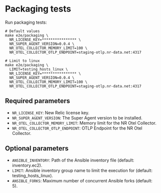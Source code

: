 # Packaging tests

Run packaging tests:

```shell
# Default values
make e2e/packaging \
  NR_LICENSE_KEY=**************** \
  NR_SUPER_AGENT_VERSION=0.0.4 \
  NR_OTEL_COLLECTOR_MEMORY_LIMIT=100 \
  NR_OTEL_COLLECTOR_OTLP_ENDPOINT=staging-otlp.nr-data.net:4317

# Limit to linux
make e2e/packaging \
  LIMIT=testing_hosts_linux \
  NR_LICENSE_KEY=**************** \
  NR_SUPER_AGENT_VERSION=0.0.4 \
  NR_OTEL_COLLECTOR_MEMORY_LIMIT=100 \
  NR_OTEL_COLLECTOR_OTLP_ENDPOINT=staging-otlp.nr-data.net:4317
```

## Required parameters

* `NR_LICENSE_KEY`: New Relic license key.
* `NR_SUPER_AGENT_VERSION`: The Super Agent version to be installed.
* `NR_OTEL_COLLECTOR_MEMORY_LIMIT`: Memory limit for the NR Otel Collector.
* `NR_OTEL_COLLECTOR_OTLP_ENDPOINT`: OTLP Endpoint for the NR Otel Collector.

## Optional parameters

* `ANSIBLE_INVENTORY`: Path of the Ansible inventory file (default: inventory.ec2).
* `LIMIT`: Ansible inventory group name to limit the execution for (default: testing_hosts_linux).
* `ANSIBLE_FORKS`: Maximum number of concurrent Ansible forks (default: 5).
